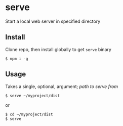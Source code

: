 # serve
Start a local web server in specified directory

## Install

Clone repo, then install globally to get `serve` binary

    $ npm i -g

## Usage

Takes a single, optional, argument; *path to serve from*

    $ serve ~/myproject/dist

or

    $ cd ~/myproject/dist
    $ serve
